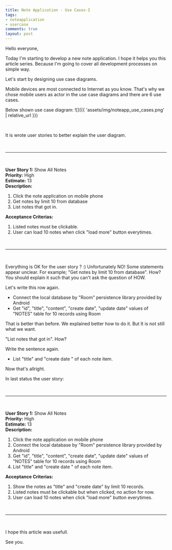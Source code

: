 ```yaml
---
title: Note Application - Use Cases-I
tags:
- noteapplication
- usercase
comments: true
layout: post
---
```


Hello everyone,

Today I'm starting to develop a new note application. I hope it helps you this article series. Because I'm going to cover all development processes on simple way.

Let's start by designing  use case diagrams.

Mobile devices are most connected to Internet as you know. That's why we chose mobile users as actor in the  use case diagrams and  there are 6 use cases.

Below shown use case diagram:
![]({{ 'assets/img/noteapp_use_cases.png' | relative_url }})

<br/>

It is wrote user stories to better explain the  user diagram.

<br/>
<hr/>
<br/>


**User Story 1:** Show All Notes <br/>
**Priority:** High <br/>
**Estimate:** 13 <br/>
**Description:** <br/>

 1. Click the note application on mobile phone
 2. Get notes by limit 10 from database
 3. List notes that got in.

**Acceptance Criterias:** <br/>

 1. Listed notes must be clickable.
 2. User can load 10 notes when click "load more" button everytimes.


<br/>
<hr/>
<br/>

Everything is OK for the user story  ? :) Unfortunately NO! Some statements appear unclear. For example; "Get notes by limit 10 from database". How?
You should explain it such that you can't ask the question of HOW.
<br/>

Let's write this row again.


 - Connect the local database by "Room" persistence library provided by Android
 - Get "id", "title", "content", "create date", "update date" values of "NOTES" table for 10 records using Room


That is better than before. We explained better how to do it. But It is not still what we want. 

"List notes that got in". How?

Write the sentence again.


- List "title" and "create date " of each note item.


Now that's allright. 

In last status the user story:

<br/>
<hr/>
<br/>


**User Story 1:** Show All Notes <br/>
**Priority:** High <br/>
**Estimate:** 13 <br/>
**Description:** <br/>

 1. Click the note application on mobile phone
 2. Connect the local database by "Room" persistence library provided by Android
 3. Get "id", "title", "content", "create date", "update date" values of "NOTES" table for 10 records using Room
 4. List "title" and "create date " of each note item.

**Acceptance Criterias:** <br/>

 1. Show the notes as "title" and "create date" by limit 10 records.
 1. Listed notes must be clickable but when clicked, no action for now.
 2. User can load 10 notes when click "load more" button everytimes.


<br/>
<hr/>
<br/>

I hope this article was usefull. 

See you.
